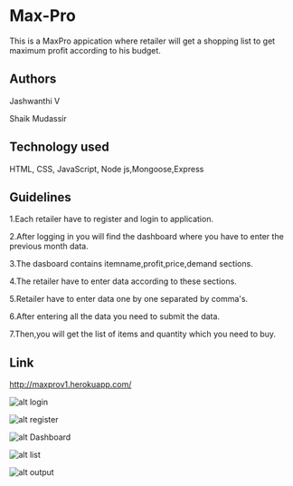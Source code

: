 # Max-Pro
This is a MaxPro appication where retailer will get a shopping list to get maximum profit according to his budget.

## Authors
Jashwanthi V 

Shaik Mudassir

## Technology used
HTML, CSS, JavaScript, Node js,Mongoose,Express

## Guidelines
1.Each retailer have to register and login to application.   

2.After logging in you will find the dashboard where you have to enter the previous month data.

3.The dasboard contains itemname,profit,price,demand sections.

4.The retailer have to enter data according to these sections.

5.Retailer have to enter data one by one separated by comma's.

6.After entering all the data you need to submit the data.

7.Then,you will get the list of items and quantity which you need to buy.

## Link
http://maxprov1.herokuapp.com/


![alt login](https://github.com/shaik80/Max-Pro/blob/Jashwanthi/img/login.PNG)


![alt register](https://github.com/shaik80/Max-Pro/blob/Jashwanthi/img/register.PNG)


![alt Dashboard](https://github.com/shaik80/Max-Pro/blob/Jashwanthi/img/dashboard.PNG)


![alt list](https://github.com/shaik80/Max-Pro/blob/Jashwanthi/img/list.PNG)


![alt output](https://github.com/shaik80/Max-Pro/blob/Jashwanthi/img/output.PNG)

